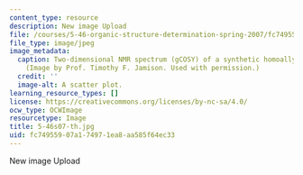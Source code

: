 ```yaml
---
content_type: resource
description: New image Upload
file: /courses/5-46-organic-structure-determination-spring-2007/fc74955907a174971ea8aa585f64ec33_5-46s07-th.jpg
file_type: image/jpeg
image_metadata:
  caption: Two-dimensional NMR spectrum (gCOSY) of a synthetic homoallylic alcohol.
    (Image by Prof. Timothy F. Jamison. Used with permission.)
  credit: ''
  image-alt: A scatter plot.
learning_resource_types: []
license: https://creativecommons.org/licenses/by-nc-sa/4.0/
ocw_type: OCWImage
resourcetype: Image
title: 5-46s07-th.jpg
uid: fc749559-07a1-7497-1ea8-aa585f64ec33
---
```

New image Upload